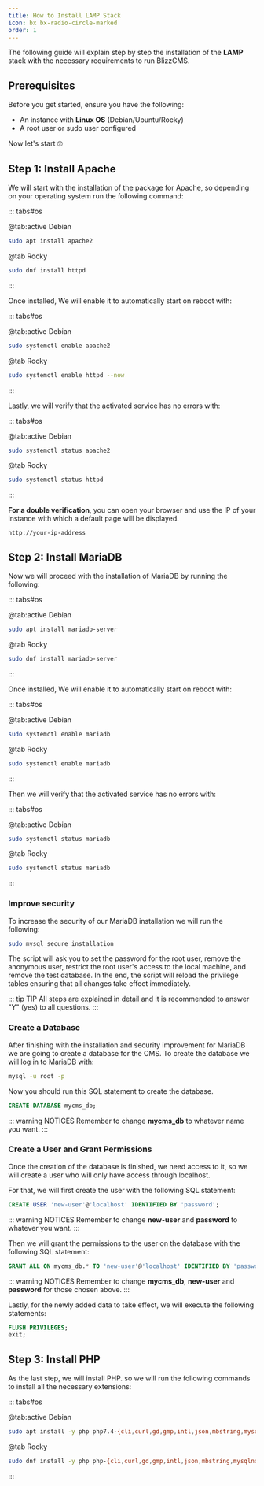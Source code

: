 ```yaml
---
title: How to Install LAMP Stack
icon: bx bx-radio-circle-marked
order: 1
---
```


The following guide will explain step by step the installation of the **LAMP** stack with the necessary requirements to run BlizzCMS.

## Prerequisites

Before you get started, ensure you have the following:

- An instance with **Linux OS** (Debian/Ubuntu/Rocky)
- A root user or sudo user configured

Now let's start :nerd_face:

## Step 1: Install Apache

We will start with the installation of the package for Apache, so depending on your operating system run the following command:

::: tabs#os

@tab:active Debian

```bash
sudo apt install apache2
```

@tab Rocky

```bash
sudo dnf install httpd
```

:::

Once installed, We will enable it to automatically start on reboot with:

::: tabs#os

@tab:active Debian

```bash
sudo systemctl enable apache2
```

@tab Rocky

```bash
sudo systemctl enable httpd --now
```

:::

Lastly, we will verify that the activated service has no errors with:

::: tabs#os

@tab:active Debian

```bash
sudo systemctl status apache2
```

@tab Rocky

```bash
sudo systemctl status httpd
```

:::

**For a double verification**, you can open your browser and use the IP of your instance with which a default page will be displayed.

```
http://your-ip-address
```

## Step 2: Install MariaDB

Now we will proceed with the installation of MariaDB by running the following:

::: tabs#os

@tab:active Debian

```bash
sudo apt install mariadb-server
```

@tab Rocky

```bash
sudo dnf install mariadb-server
```

:::

Once installed, We will enable it to automatically start on reboot with:

::: tabs#os

@tab:active Debian

```bash
sudo systemctl enable mariadb
```

@tab Rocky

```bash
sudo systemctl enable mariadb
```

:::

Then we will verify that the activated service has no errors with:

::: tabs#os

@tab:active Debian

```bash
sudo systemctl status mariadb
```

@tab Rocky

```bash
sudo systemctl status mariadb
```

:::

### Improve security

To increase the security of our MariaDB installation we will run the following:

```bash
sudo mysql_secure_installation
```

The script will ask you to set the password for the root user, remove the anonymous user, restrict the root user's access to the local machine, and remove the test database. In the end, the script will reload the privilege tables ensuring that all changes take effect immediately.

::: tip TIP
All steps are explained in detail and it is recommended to answer "Y" (yes) to all questions.
:::

### Create a Database

After finishing with the installation and security improvement for MariaDB we are going to create a database for the CMS. To create the database we will log in to MariaDB with:

```bash
mysql -u root -p
```

Now you should run this SQL statement to create the database.

```sql
CREATE DATABASE mycms_db;
```

::: warning NOTICES
Remember to change **mycms_db** to whatever name you want.
:::

### Create a User and Grant Permissions

Once the creation of the database is finished, we need access to it, so we will create a user who will only have access through localhost.

For that, we will first create the user with the following SQL statement:

```sql
CREATE USER 'new-user'@'localhost' IDENTIFIED BY 'password';
```

::: warning NOTICES
Remember to change **new-user** and **password** to whatever you want.
:::

Then we will grant the permissions to the user on the database with the following SQL statement:

```sql
GRANT ALL ON mycms_db.* TO 'new-user'@'localhost' IDENTIFIED BY 'password';
```

::: warning NOTICES
Remember to change **mycms_db**, **new-user** and **password** for those chosen above.
:::

Lastly, for the newly added data to take effect, we will execute the following statements:

```sql
FLUSH PRIVILEGES;
exit;
```

## Step 3: Install PHP

As the last step, we will install PHP. so we will run the following commands to install all the necessary extensions:

::: tabs#os

@tab:active Debian

```bash
sudo apt install -y php php7.4-{cli,curl,gd,gmp,intl,json,mbstring,mysqlnd,openssl,soap,xml}
```

@tab Rocky

```bash
sudo dnf install -y php php-{cli,curl,gd,gmp,intl,json,mbstring,mysqlnd,openssl,soap,xml}
```

:::
